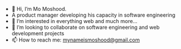 - 👋 Hi, I’m Mo Moshood. 
- A product manager developing his capacity in software engineering
- 👀 I’m interested in everything web and much more...
- 💞️ I’m looking to collaborate on software engineering and web development projects
- 📫 How to reach me: mynameismoshood@gmail.com

<!---
moshoodha89/moshoodha89 is a ✨ special ✨ repository because its `README.md` (this file) appears on your GitHub profile.
You can click the Preview link to take a look at your changes.
--->
